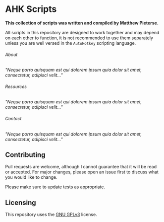 # AHK Scripts

**This collection of scripts was written and compiled by Matthew Pieterse.**

All scripts in this repository are designed to work together and may depend on each other to function, it is not recommended to use them separately unless you are well versed in the `AutoHotkey` scripting language.

###### About

*"Neque porro quisquam est qui dolorem ipsum quia dolor sit amet, consectetur, adipisci velit..."*

###### Resources

*"Neque porro quisquam est qui dolorem ipsum quia dolor sit amet, consectetur, adipisci velit..."*

###### Contact

*"Neque porro quisquam est qui dolorem ipsum quia dolor sit amet, consectetur, adipisci velit..."*

## Contributing
Pull requests are welcome, although I cannot guarantee that it will be read or accepted. For major changes, please open an issue first to discuss what you would like to change.

Please make sure to update tests as appropriate.

## Licensing
This repository uses the [GNU GPLv3](https://spdx.org/licenses/GPL-3.0-or-later.html) license.
